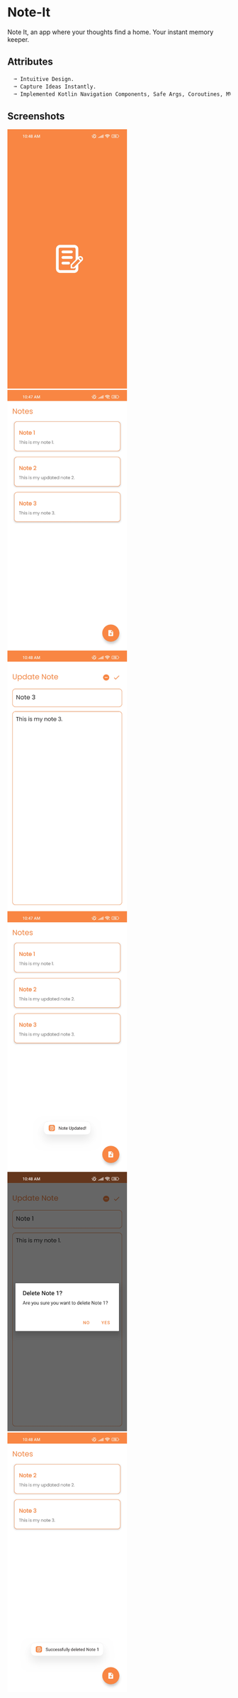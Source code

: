 # Note-It
Note It, an app where your thoughts find a home.
Your instant memory keeper.

## Attributes

```bash
  ➞ Intuitive Design.
  ➞ Capture Ideas Instantly.
  ➞ Implemented Kotlin Navigation Components, Safe Args, Coroutines, MVVM and Room Database.
  ```
    
## Screenshots

<img src="https://github.com/bilalahmedmirza/Note-It/blob/master/PHOTOS/1.jpg" width="270" height="585"> <img src="https://github.com/bilalahmedmirza/Note-It/blob/master/PHOTOS/2.jpg" width="270" height="585"> <img src="https://github.com/bilalahmedmirza/Note-It/blob/master/PHOTOS/3.jpg" width="270" height="585"> <img src="https://github.com/bilalahmedmirza/Note-It/blob/master/PHOTOS/4.jpg" width="270" height="585"> <img src="https://github.com/bilalahmedmirza/Note-It/blob/master/PHOTOS/5.jpg" width="270" height="585"> <img src="https://github.com/bilalahmedmirza/Note-It/blob/master/PHOTOS/6.jpg" width="270" height="585">
